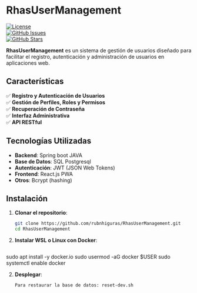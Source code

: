 # RhasUserManagement  

[![License](https://img.shields.io/badge/license-MIT-blue.svg)](LICENSE)  
[![GitHub Issues](https://img.shields.io/github/issues/rubnhiguras/RhasUserManagement)](https://github.com/rubnhiguras/RhasUserManagement/issues)  
[![GitHub Stars](https://img.shields.io/github/stars/rubnhiguras/RhasUserManagement)](https://github.com/rubnhiguras/RhasUserManagement/stargazers)  

**RhasUserManagement** es un sistema de gestión de usuarios diseñado para facilitar el registro, autenticación y administración de usuarios en aplicaciones web.  

## Características  

✅ **Registro y Autenticación de Usuarios**  
✅ **Gestión de Perfiles, Roles y Permisos**  
✅ **Recuperación de Contraseña**  
✅ **Interfaz Administrativa**  
✅ **API RESTful**  

## Tecnologías Utilizadas  

- **Backend**: Spring boot JAVA
- **Base de Datos**: SQL Postgresql 
- **Autenticación**: JWT (JSON Web Tokens)  
- **Frontend**: React.js PWA
- **Otros**: Bcrypt (hashing) 

## Instalación  

1. **Clonar el repositorio**:  
   ```sh
   git clone https://github.com/rubnhiguras/RhasUserManagement.git
   cd RhasUserManagement

2. **Instalar WSL o Linux con Docker**:  
   ```sudo apt update && sudo apt upgrade -y
sudo apt install -y docker.io 
sudo usermod -aG docker $USER
sudo systemctl enable docker

2. **Desplegar**:
    ```.\boot.dev.sh
    Para restaurar la base de datos: reset-dev.sh
      
   
